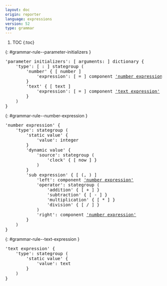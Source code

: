 ```yaml
---
layout: doc
origin: reporter
language: expressions
version: 52
type: grammar
---
```


1. TOC
{:toc}


{: #grammar-rule--parameter-initializers }
<div class="language-js highlighter-rouge">
<div class="highlight">
<pre class="highlight language-js code-custom">
'<span class="token string">parameter initializers</span>': [ <span class="token operator">arguments:</span> ] dictionary {
	'<span class="token string">type</span>': [ <span class="token operator">:</span> ] stategroup (
		'<span class="token string">number</span>' { [ <span class="token operator">number</span> ]
			'<span class="token string">expression</span>': [ <span class="token operator">=</span> ] component <a href="#grammar-rule--number-expression">'number expression'</a>
		}
		'<span class="token string">text</span>' { [ <span class="token operator">text</span> ]
			'<span class="token string">expression</span>': [ <span class="token operator">=</span> ] component <a href="#grammar-rule--text-expression">'text expression'</a>
		}
	)
}
</pre>
</div>
</div>

{: #grammar-rule--number-expression }
<div class="language-js highlighter-rouge">
<div class="highlight">
<pre class="highlight language-js code-custom">
'<span class="token string">number expression</span>' {
	'<span class="token string">type</span>': stategroup (
		'<span class="token string">static value</span>' {
			'<span class="token string">value</span>': integer
		}
		'<span class="token string">dynamic value</span>' {
			'<span class="token string">source</span>': stategroup (
				'<span class="token string">clock</span>' { [ <span class="token operator">now</span> ] }
			)
		}
		'<span class="token string">sub expression</span>' { [ <span class="token operator">(</span>, <span class="token operator">)</span> ]
			'<span class="token string">left</span>': component <a href="#grammar-rule--number-expression">'number expression'</a>
			'<span class="token string">operator</span>': stategroup (
				'<span class="token string">addition</span>' { [ <span class="token operator">+</span> ] }
				'<span class="token string">subtraction</span>' { [ <span class="token operator">-</span> ] }
				'<span class="token string">multiplication</span>' { [ <span class="token operator">*</span> ] }
				'<span class="token string">division</span>' { [ <span class="token operator">/</span> ] }
			)
			'<span class="token string">right</span>': component <a href="#grammar-rule--number-expression">'number expression'</a>
		}
	)
}
</pre>
</div>
</div>

{: #grammar-rule--text-expression }
<div class="language-js highlighter-rouge">
<div class="highlight">
<pre class="highlight language-js code-custom">
'<span class="token string">text expression</span>' {
	'<span class="token string">type</span>': stategroup (
		'<span class="token string">static value</span>' {
			'<span class="token string">value</span>': text
		}
	)
}
</pre>
</div>
</div>
